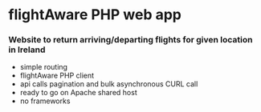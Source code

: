# flightAware PHP web app
### Website to return arriving/departing flights for given location in Ireland

- simple routing
- flightAware PHP client
- api calls pagination and bulk asynchronous CURL call
- ready to go on Apache shared host
- no frameworks
